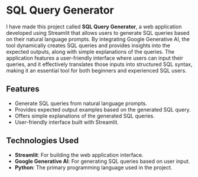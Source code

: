 # SQL Query Generator

I have made this project called **SQL Query Generator**, a web application developed using Streamlit that allows users to generate SQL queries based on their natural language prompts. By integrating Google Generative AI, the tool dynamically creates SQL queries and provides insights into the expected outputs, along with simple explanations of the queries. The application features a user-friendly interface where users can input their queries, and it effectively translates those inputs into structured SQL syntax, making it an essential tool for both beginners and experienced SQL users.

## Features

- Generate SQL queries from natural language prompts.
- Provides expected output examples based on the generated SQL query.
- Offers simple explanations of the generated SQL queries.
- User-friendly interface built with Streamlit.

## Technologies Used

- **Streamlit**: For building the web application interface.
- **Google Generative AI**: For generating SQL queries based on user input.
- **Python**: The primary programming language used in the project.

